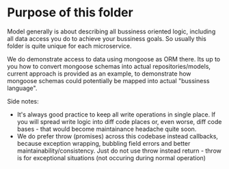 # Purpose of this folder

Model generally is about describing all bussiness oriented logic, including all data access you do to achieve your bussiness goals. So usually this folder is quite unique for each microservice.

We do demonstrate access to data using mongoose as ORM there. Its up to you how to convert mongoose schemas into actual repositories/models, current approach is provided as an example, to demonstrate how mongoose schemas could potentially be mapped into actual "bussiness language".

Side notes:
- It's always good practice to keep all write operations in single place. If you will spread write logic into diff code places or, even worse, diff code bases - that would become maintainance headache quite soon.
- We do prefer throw (promises) across this codebase instead callbacks, because exception wrapping, bubbling field errors and better maintainability/consistency. Just do not use throw instead return - throw is for exceptional situations (not occuring during normal operation)
